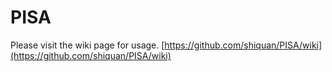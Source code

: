 # PISA

Please visit the wiki page for usage. [https://github.com/shiquan/PISA/wiki](https://github.com/shiquan/PISA/wiki)